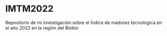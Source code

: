 # IMTM2022
Repositorio de mi investigación sobre el Índice de madurez tecnológica en el año 2022 en la región del Biobío
